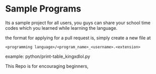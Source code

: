 # Sample Programs
Its a sample project for all users, you guys can share your school time codes which you learned while learning the language.

the format for applying for a pull request is,
simply create a new file at
````
<programming language>/<program_name>_<username>.<extension>
````

example: python/print-table_kingxdlol.py

This Repo is for encouraging beginners,
